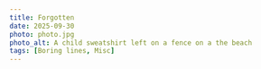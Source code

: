 ```yaml
---
title: Forgotten
date: 2025-09-30
photo: photo.jpg
photo_alt: A child sweatshirt left on a fence on a the beach
tags: [Boring lines, Misc]
---
```

